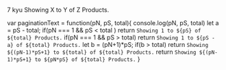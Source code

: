 7 kyu
Showing X to Y of Z Products.

var paginationText = function(pN, pS, total){
console.log(pN, pS, total)
let a = pS - total;
if(pN === 1 && pS < total ) return `Showing 1 to ${pS} of ${total} Products.`
if(pN === 1 && pS > total)  return `Showing 1 to ${pS - a} of ${total} Products.`
let b = (pN+1)*pS;
if(b > total) return `Showing ${(pN-1)*pS+1} to ${total} of ${total} Products.`
return `Showing ${(pN-1)*pS+1} to ${pN*pS} of ${total} Products.`
}
